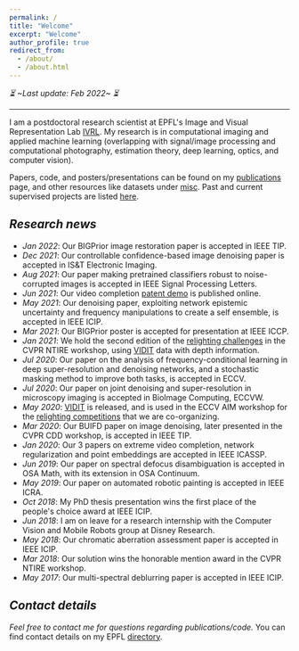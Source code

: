 ```yaml
---
permalink: /
title: "Welcome"
excerpt: "Welcome"
author_profile: true
redirect_from: 
  - /about/
  - /about.html
---
```


*:hourglass_flowing_sand: ~Last update: Feb 2022~ :hourglass_flowing_sand:*

---

I am a postdoctoral research scientist at EPFL's Image and Visual Representation Lab [IVRL](https://ivrl.epfl.ch/). My research is in computational imaging and applied machine learning (overlapping with signal/image processing and computational photography, estimation theory, deep learning, optics, and computer vision).

Papers, code, and posters/presentations can be found on my [publications](https://majedelhelou.github.io/publications/) page, and other resources like datasets under [misc](https://majedelhelou.github.io/misc/). 
Past and current supervised projects are listed [here](https://majedelhelou.github.io/teaching/project_supervision).


*Research news*
---
* *Jan 2022*: Our BIGPrior image restoration paper is accepted in IEEE TIP.
* *Dec 2021*: Our controllable confidence-based image denoising paper is accepted in IS&T Electronic Imaging.
* *Aug 2021*: Our paper making pretrained classifiers robust to noise-corrupted images is accepted in IEEE Signal Processing Letters.
* *Jun 2021*: Our video completion [patent demo](https://adefan.epfl.ch/static/index.html) is published online.
* *May 2021*: Our denoising paper, exploiting network epistemic uncertainty and frequency manipulations to create a self ensemble, is accepted in IEEE ICIP.
* *Mar 2021*: Our BIGPrior poster is accepted for presentation at IEEE ICCP.
* *Jan 2021*: We hold the second edition of the [relighting challenges](https://competitions.codalab.org/competitions/28030) in the CVPR NTIRE workshop, using [VIDIT](https://github.com/majedelhelou/VIDIT) data with depth information.
* *Jul 2020*: Our paper on the analysis of frequency-conditional learning in deep super-resolution and denoising networks, and a stochastic masking method to improve both tasks, is accepted in ECCV.
* *Jul 2020*: Our paper on joint denoising and super-resolution in microscopy imaging is accepted in BioImage Computing, ECCVW.
* *May 2020*: [VIDIT](https://github.com/majedelhelou/VIDIT) is released, and is used in the ECCV AIM workshop for the [relighting competitions](https://competitions.codalab.org/competitions/24671) that we are co-organizing.
* *Mar 2020*: Our BUIFD paper on image denoising, later presented in the CVPR CDD workshop, is accepted in IEEE TIP.
* *Jan 2020*: Our 3 papers on extreme video completion, network regularization and point embeddings are accepted in IEEE ICASSP.
* *Jun 2019*: Our paper on spectral defocus disambiguation is accepted in OSA Math, with its extension in OSA Continuum.
* *May 2019*: Our paper on automated robotic painting is accepted in IEEE ICRA.
* *Oct 2018*: My PhD thesis presentation wins the first place of the people's choice award at IEEE ICIP.
* *Jun 2018*: I am on leave for a research internship with the Computer Vision and Mobile Robots group at Disney Research.
* *May 2018*: Our chromatic aberration assessment paper is accepted in IEEE ICIP.
* *Mar 2018*: Our solution wins the honorable mention award in the CVPR NTIRE workshop.
* *May 2017*: Our multi-spectral deblurring paper is accepted in IEEE ICIP.



*Contact details*
---
*Feel free to contact me for questions regarding publications/code.*
You can find contact details on my EPFL [directory](https://ivrl.epfl.ch/people/majed/).

